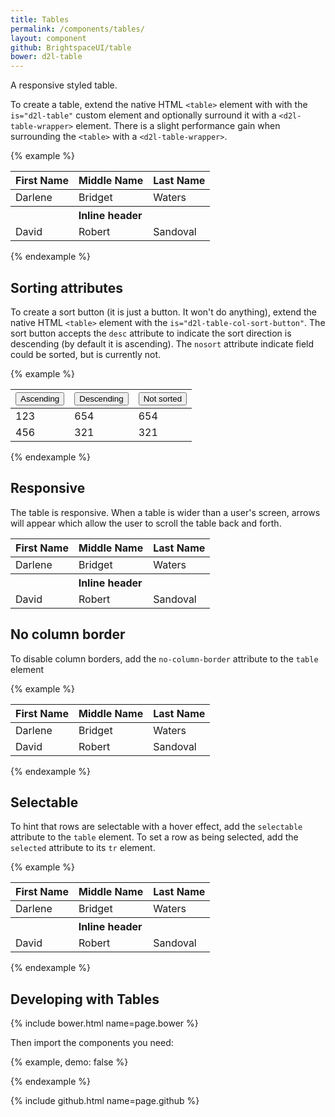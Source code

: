 ```yaml
---
title: Tables
permalink: /components/tables/
layout: component
github: BrightspaceUI/table
bower: d2l-table
---
```

A responsive styled table.

To create a table, extend the native HTML `<table>` element with with the `is="d2l-table"` custom element and optionally surround it with a `<d2l-table-wrapper>` element. There is a slight performance gain when surrounding the `<table>` with a `<d2l-table-wrapper>`.

{% example %}
<d2l-table-wrapper>
	<table is="d2l-table">
		<thead>
		<tr>
			<th>First Name</th>
			<th>Middle Name</th>
			<th>Last Name</th>
		</tr>
		</thead>
		<tbody>
		<tr>
			<td>Darlene</td>
			<td>Bridget</td>
			<td>Waters</td>
		</tr>
		<tr header>
			<th colspan="3">Inline header</th>
		</tr>
		<tr>
			<td>David</td>
			<td>Robert</td>
			<td>Sandoval</td>
		</tr>
		</tbody>
	</table>
</d2l-table-wrapper>
{% endexample %}

## Sorting attributes

To create a sort button (it is just a button. It won't do anything), extend the native HTML `<table>` element with the `is="d2l-table-col-sort-button"`. The sort button accepts the `desc` attribute to indicate the sort direction is descending (by default it is ascending). The `nosort` attribute indicate field could be sorted, but is currently not.

{% example %}
<d2l-table-wrapper>
	<table is="d2l-table">
		<thead>
			<th>
				<button is="d2l-table-col-sort-button">Ascending</button>
			</th>
			<th>
				<button is="d2l-table-col-sort-button" desc>Descending</button>
			</th>
			<th>
				<button is="d2l-table-col-sort-button" nosort>Not sorted</button>
			</th>
		</thead>
		<tbody>
		<tr>
			<td>123</td>
			<td>654</td>
			<td>654</td>
		</tr>
		<tr>
			<td>456</td>
			<td>321</td>
			<td>321</td>
		</tr>
		</tbody>
	</table>
</d2l-table-wrapper>
{% endexample %}

## Responsive

The table is responsive. When a table is wider than a user's screen, arrows will appear which allow the user to scroll the table back and forth.

<d2l-table-wrapper style="max-width: 200px;">
	<table is="d2l-table">
		<thead>
		<tr>
			<th>First Name</th>
			<th>Middle Name</th>
			<th>Last Name</th>
		</tr>
		</thead>
		<tbody>
		<tr>
			<td>Darlene</td>
			<td>Bridget</td>
			<td>Waters</td>
		</tr>
		<tr header>
			<th colspan="3">Inline header</th>
		</tr>
		<tr>
			<td>David</td>
			<td>Robert</td>
			<td>Sandoval</td>
		</tr>
		</tbody>
	</table>
</d2l-table-wrapper>

## No column border

To disable column borders, add the `no-column-border` attribute to the `table` element

{% example %}
<d2l-table-wrapper>
	<table is="d2l-table" no-column-border>
		<thead>
		<tr>
			<th>First Name</th>
			<th>Middle Name</th>
			<th>Last Name</th>
		</tr>
		</thead>
		<tbody>
		<tr selected active>
			<td>Darlene</td>
			<td>Bridget</td>
			<td>Waters</td>
		</tr>
		<tr>
			<td>David</td>
			<td>Robert</td>
			<td>Sandoval</td>
		</tr>
		</tbody>
	</table>
</d2l-table-wrapper>
{% endexample %}

## Selectable

To hint that rows are selectable with a hover effect, add the `selectable` attribute to the `table` element. To set a row as being selected, add the `selected` attribute to its `tr` element.

{% example %}
<d2l-table-wrapper>
	<table is="d2l-table" selectable>
		<thead>
		<tr>
			<th>First Name</th>
			<th>Middle Name</th>
			<th>Last Name</th>
		</tr>
		</thead>
		<tbody>
		<tr selected active>
			<td>Darlene</td>
			<td>Bridget</td>
			<td>Waters</td>
		</tr>
		<tr header>
			<th colspan="3">Inline header</th>
		</tr>
		<tr>
			<td>David</td>
			<td>Robert</td>
			<td>Sandoval</td>
		</tr>
		</tbody>
	</table>
</d2l-table-wrapper>
{% endexample %}

## Developing with Tables

{% include bower.html name=page.bower %}

Then import the components you need:

{% example, demo: false %}
<link
  rel="import"
  href="bower_components/d2l-table/d2l-table.html">
{% endexample %}

{% include github.html name=page.github %}
